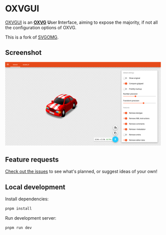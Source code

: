 # OXVGUI

[OXVGUI](https://oxvgui.jonasgeiler.com/) is an **[OXVG](https://github.com/noahbald/oxvg)** **U**ser **I**nterface, aiming to expose the majority, if not all the configuration options of OXVG.

This is a fork of [SVGOMG](https://jakearchibald.github.io/svgomg/).

## Screenshot

![OXVGUI Screenshot](./brand/screenshot.png)

## Feature requests

[Check out the issues](https://github.com/jonasgeiler/oxvgui/issues) to see what's planned, or suggest ideas of your own!

## Local development

Install dependencies:

```sh
pnpm install
```

Run development server:

```sh
pnpm run dev
```
